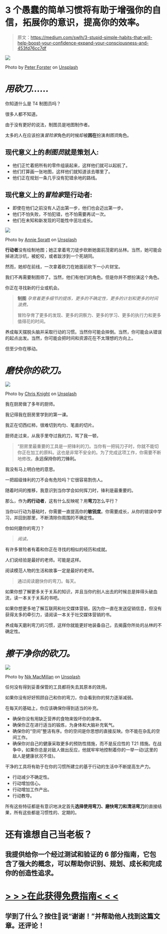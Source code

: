 # 3 个愚蠢的简单习惯将有助于增强你的自信，拓展你的意识，提高你的效率。

> 原文：<https://medium.com/swlh/3-stupid-simple-habits-that-will-help-boost-your-confidence-expand-your-consciousness-and-453fd76cc7df>

![](img/ea0da7a8252c865bd9b44b5e7cf57d66.png)

Photo by [Peter Forster](https://unsplash.com/photos/XSmEMScAORY?utm_source=unsplash&utm_medium=referral&utm_content=creditCopyText) on [Unsplash](https://unsplash.com/search/photos/skydive?utm_source=unsplash&utm_medium=referral&utm_content=creditCopyText)

# ***用砍刀……***

你知道什么是 T4 制图员吗？

很多人都不知道。

由于没有更好的说法，制图员是地图制作者。

太多的人在应该扮演*冒险家*角色的时候却被**困在**扮演*制图员*角色。

## 现代意义上的*制图员*就是**策划人**:

*   他们正忙着把所有的零件组装起来，这样他们就可以起航了。
*   他们打算画一张地图，这样他们就知道该去哪里了。
*   他们正在规划一条几乎没有犯错余地的路线。

## 现代意义上的*冒险家*是**行动者:**

*   即使在他们之前没有人迈出第一步，他们也会迈出第一步。
*   他们不怕失败，不怕犯错，也不怕需要再试一次。
*   他们在未知和新发现的可能性中茁壮成长。

![](img/ac8cc4d2828c0ebae13ba26a835b1105.png)

Photo by [Annie Spratt](https://unsplash.com/photos/kZO9xqmO_TA?utm_source=unsplash&utm_medium=referral&utm_content=creditCopyText) on [Unsplash](https://unsplash.com/search/photos/map?utm_source=unsplash&utm_medium=referral&utm_content=creditCopyText)

**行动者**没有绘制地图；她正拿着弯刀徒步砍断她面前茂密的丛林。当然，她可能会掉进流沙坑，被蛇咬，或者跋涉到一个死胡同。

然而，她却在前线，一次拿着砍刀在她面前砍下一小片财宝。

我们不再需要制图师了。当然，他们有他们的角色。但是你并不想扮演这个角色。

你正在寻找新的行业或机会。

> **制图** *孕育着更多细节的提炼，更多的不确定性，更多的计划和更多的时间浪费。*
> 
> 冒险孕育了更多的发现、更多的洞察力、更多的学习、更多的执行力和更多值得花的时间。

养成每天摆脱头脑并采取行动的习惯。当然你可能会摔倒。当然，你可能会从错误的起点出发。当然，你可能会把时间和资源花在不太理想的方向上。

但至少你在移动。

# ***磨快你的砍刀。***

![](img/054049bb1341acdb9795560bc51fa3ab.png)

Photo by [Chris Knight](https://unsplash.com/photos/vI3m5UnZ0aQ?utm_source=unsplash&utm_medium=referral&utm_content=creditCopyText) on [Unsplash](https://unsplash.com/search/photos/barber?utm_source=unsplash&utm_medium=referral&utm_content=creditCopyText)

我在厨房做了多年的厨师。

我记得我在厨房里学到的第一课。

我正在切西红柿，很难切到均匀、笔直的切片。

厨师走过来，从我手里夺过我的刀，骂了我一顿，

> “厨房里最重要的工具是一把锋利的刀。当你有一把钝刀子时，你就不能切你正在加工的原料。这也是非常不安全的。为了完成这项工作，你需要不断地修改。**永远保持你的刀锋利。**

我没有马上明白他的意思。

一把超级锋利的刀不会有危险吗？它很容易割伤人。

随着时间的推移，我意识到当你学会如何挥刀时，锋利是最重要的。

那么，作为**的行动者**，这有什么反映呢？用**弯刀**怎么平行？

当你以行动为基础时，你需要一直提高你的**敏锐度**。你需要成长，从你的错误中学习，并回到那里，不断清除你周围的不确定性。

你如何磨你的弯刀？

> *阅读。*

有许多冒险者有着和你正在寻找的相似的经历和成就。

人们说经验是最好的老师。可能是这样。

阅读模范人物的生活和故事一定是最好的老师。

> 通过阅读磨快你的弯刀。每天。

如果你想了解更多关于关系的知识，并且当你约别人出去的时候总是摔得头破血流，读一本关于关系的书吧。

如果你想更多地了解互联网和社交媒体营销，因为你一直在发送促销信息，但没有获得太多的牵引力，请阅读一本关于社交媒体营销的书。

养成每天磨利弯刀的习惯，这样你就能更好地装备自己，去揭露你所处的丛林的不确定性。

# ***擦干净你的砍刀。***

![](img/a87259ffcfcb8ef04ad03c854a49f08a.png)

Photo by [Nik MacMillan](https://unsplash.com/photos/qyvm0zXdKYE?utm_source=unsplash&utm_medium=referral&utm_content=creditCopyText) on [Unsplash](https://unsplash.com/search/photos/clean?utm_source=unsplash&utm_medium=referral&utm_content=creditCopyText)

任何没有得到妥善保管的工具都将失去其原本的效用。

如果你没有好好照顾自己和你的弯刀，你会看到你的努力逐渐减弱。

在每天的基础上，你应该确保你得到适当的补充。

*   确保你没有用缺乏营养的食物来毁坏你的身体。
*   确保你正在进行适当的锻炼，为身体和大脑补充氧气。
*   确保你的“空间”整洁有序。你的空间是你思想的直接反映。你不能在杂乱的空间工作。
*   确保你对自己的健康采取更多的预防性措施，而不是反应性的 T21 措施。在战争中，如果你总是对敌人做出反应，他就牢牢地控制着你的一举一动(这里的敌人是健康状况不佳)。

干净的工具将有助于在你的习惯所建立的基于行动的生活中不断提高生产力。

*   行动减少不确定性。
*   行动增加信心。
*   行动增加工作产出。
*   行动教导。

所有这些特征都是有意识地决定首先**选择使用弯刀、磨快弯刀和清洁弯刀**的直接结果，所有这些都是习惯性的、定期的。

# 还有谁想自己当老板？

## 我提供给你一个经过测试和验证的 6 部分指南，它包含了强大的概念，可以帮助你识别、规划、成长和完成你的创造性追求。

# [> > >在此获得免费指南< < <](https://mailchi.mp/4b982beed325/free-6-step-course)

## 学到了什么？按住👏说“谢谢！”并帮助他人找到这篇文章。还评论！